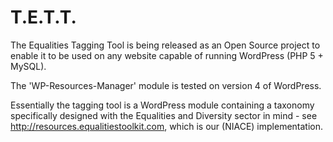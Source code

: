 T.E.T.T.
========

The Equalities Tagging Tool is being released as an Open Source project to enable it to be used on any website capable of running WordPress (PHP 5 + MySQL). 

The 'WP-Resources-Manager' module is tested on version 4 of WordPress.

Essentially the tagging tool is a WordPress module containing a taxonomy specifically designed with the Equalities and Diversity sector in mind - see http://resources.equalitiestoolkit.com, which is our (NIACE) implementation.

